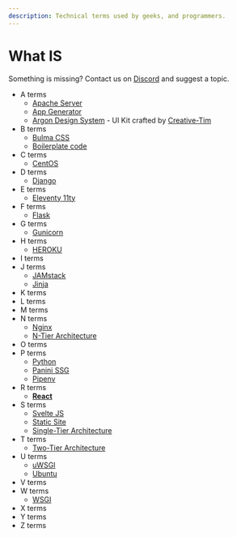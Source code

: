```yaml
---
description: Technical terms used by geeks, and programmers.
---
```


# What IS

Something is missing? Contact us on [Discord](https://discord.gg/fZC6hup) and suggest a topic.

* A terms
  * [Apache Server](apache.md)
  * [App Generator](../../app-generator.md)
  * [Argon Design System](../design-system/argon-design-system.md) - UI Kit crafted by [Creative-Tim](../partners/creative-tim.md)
* B terms
  * [Bulma CSS](bulma-css.md)
  * [Boilerplate code](boilerplate-code.md)
* C terms
  * [CentOS](centos.md)
* D terms
  * [Django](django.md)
* E terms
  * [Eleventy 11ty](eleventy.md)
* F terms
  * [Flask](flask.md)
* G terms
  * [Gunicorn](gunicorn.md)
* H terms
  * [HEROKU](heroku.md)
* I terms
* J terms
  * [JAMstack](jamstack.md)
  * [Jinja](jinja.md)
* K terms
* L terms
* M terms
* N terms
  * [Nginx](nginx.md)
  * [N-Tier Architecture](n-tier-architecture.md)
* O terms
* P terms
  * [Python](python.md)
  * [Panini SSG](panini.md)
  * [Pipenv](pipenv.md)
* R terms
  * ****[**React**](react.md)****
* S terms
  * [Svelte JS](svelte-js.md)
  * [Static Site](static-site.md)
  * [Single-Tier Architecture](single-tier-architecture.md)
* T terms
  * [Two-Tier Architecture](two-tier-architecture.md)
* U terms
  * [uWSGI](uwsgi.md)
  * [Ubuntu](ubuntu.md)
* V terms
* W terms
  * [WSGI](wsgi.md)
* X terms
* Y terms
* Z terms
